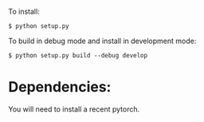 To install:

```shell
$ python setup.py
```

To build in debug mode and install in development mode:

```shell
$ python setup.py build --debug develop
```

# Dependencies:

You will need to install a recent pytorch.

